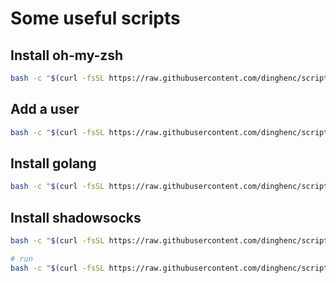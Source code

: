 # Some useful scripts

## Install oh-my-zsh
```bash
bash -c "$(curl -fsSL https://raw.githubusercontent.com/dinghenc/scripts/main/zsh/install.sh)"
```

## Add a user
```bash
bash -c "$(curl -fsSL https://raw.githubusercontent.com/dinghenc/scripts/main/adduser/install.sh)"
```

## Install golang
```bash
bash -c "$(curl -fsSL https://raw.githubusercontent.com/dinghenc/scripts/main/golang/install.sh)"
```

## Install shadowsocks
```bash
bash -c "$(curl -fsSL https://raw.githubusercontent.com/dinghenc/scripts/main/shadowsocks/install.sh)"

# run
bash -c "$(curl -fsSL https://raw.githubusercontent.com/dinghenc/scripts/main/shadowsocks/run.sh)"
```
